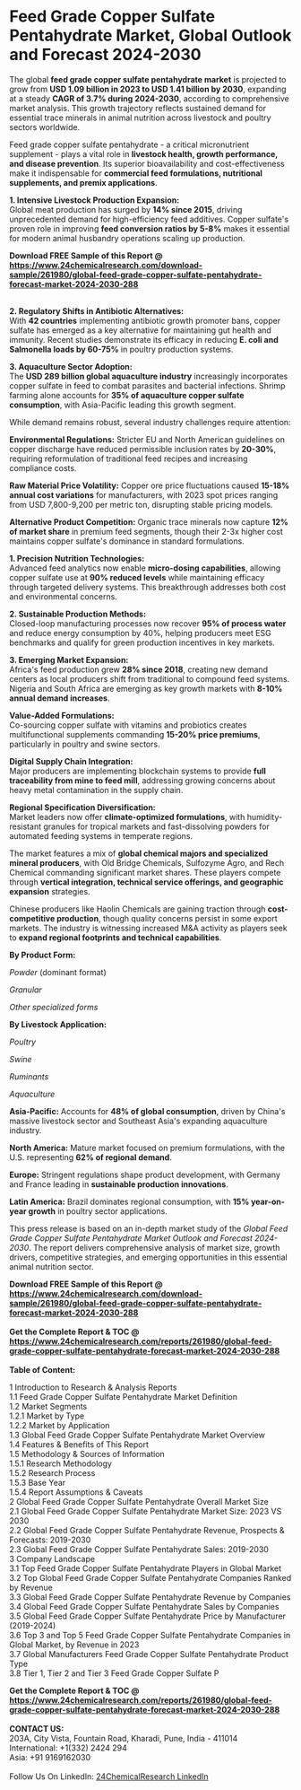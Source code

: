 <h1>Feed Grade Copper Sulfate Pentahydrate Market, Global Outlook and Forecast 2024-2030</h1><p>The global <strong>feed grade copper sulfate pentahydrate market</strong> is projected to grow from <strong>USD 1.09 billion in 2023 to USD 1.41 billion by 2030</strong>, expanding at a steady <strong>CAGR of 3.7% during 2024-2030</strong>, according to comprehensive market analysis. This growth trajectory reflects sustained demand for essential trace minerals in animal nutrition across livestock and poultry sectors worldwide.</p><p>Feed grade copper sulfate pentahydrate - a critical micronutrient supplement - plays a vital role in <strong>livestock health, growth performance, and disease prevention</strong>. Its superior bioavailability and cost-effectiveness make it indispensable for <strong>commercial feed formulations, nutritional supplements, and premix applications</strong>.</p><p><strong>1. Intensive Livestock Production Expansion:</strong><br>
Global meat production has surged by <strong>14% since 2015</strong>, driving unprecedented demand for high-efficiency feed additives. Copper sulfate's proven role in improving <strong>feed conversion ratios by 5-8%</strong> makes it essential for modern animal husbandry operations scaling up production.</p><div><b>Download FREE Sample of this Report @ 
            <a href="https://www.24chemicalresearch.com/download-sample/261980/global-feed-grade-copper-sulfate-pentahydrate-forecast-market-2024-2030-288">
            https://www.24chemicalresearch.com/download-sample/261980/global-feed-grade-copper-sulfate-pentahydrate-forecast-market-2024-2030-288</a></b></div><br><p><strong>2. Regulatory Shifts in Antibiotic Alternatives:</strong><br>
With <strong>42 countries</strong> implementing antibiotic growth promoter bans, copper sulfate has emerged as a key alternative for maintaining gut health and immunity. Recent studies demonstrate its efficacy in reducing <strong>E. coli and Salmonella loads by 60-75%</strong> in poultry production systems.</p><p><strong>3. Aquaculture Sector Adoption:</strong><br>
The <strong>USD 289 billion global aquaculture industry</strong> increasingly incorporates copper sulfate in feed to combat parasites and bacterial infections. Shrimp farming alone accounts for <strong>35% of aquaculture copper sulfate consumption</strong>, with Asia-Pacific leading this growth segment.</p><p>While demand remains robust, several industry challenges require attention:</p><p><strong>Environmental Regulations:</strong> Stricter EU and North American guidelines on copper discharge have reduced permissible inclusion rates by <strong>20-30%</strong>, requiring reformulation of traditional feed recipes and increasing compliance costs.</p><p><strong>Raw Material Price Volatility:</strong> Copper ore price fluctuations caused <strong>15-18% annual cost variations</strong> for manufacturers, with 2023 spot prices ranging from USD 7,800-9,200 per metric ton, disrupting stable pricing models.</p><p><strong>Alternative Product Competition:</strong> Organic trace minerals now capture <strong>12% of market share</strong> in premium feed segments, though their 2-3x higher cost maintains copper sulfate's dominance in standard formulations.</p><p><strong>1. Precision Nutrition Technologies:</strong><br>
Advanced feed analytics now enable <strong>micro-dosing capabilities</strong>, allowing copper sulfate use at <strong>90% reduced levels</strong> while maintaining efficacy through targeted delivery systems. This breakthrough addresses both cost and environmental concerns.</p><p><strong>2. Sustainable Production Methods:</strong><br>
Closed-loop manufacturing processes now recover <strong>95% of process water</strong> and reduce energy consumption by 40%, helping producers meet ESG benchmarks and qualify for green production incentives in key markets.</p><p><strong>3. Emerging Market Expansion:</strong><br>
Africa's feed production grew <strong>28% since 2018</strong>, creating new demand centers as local producers shift from traditional to compound feed systems. Nigeria and South Africa are emerging as key growth markets with <strong>8-10% annual demand increases</strong>.</p><p><strong>Value-Added Formulations:</strong><br>
	Co-sourcing copper sulfate with vitamins and probiotics creates multifunctional supplements commanding <strong>15-20% price premiums</strong>, particularly in poultry and swine sectors.</p><p><strong>Digital Supply Chain Integration:</strong><br>
	Major producers are implementing blockchain systems to provide <strong>full traceability from mine to feed mill</strong>, addressing growing concerns about heavy metal contamination in the supply chain.</p><p><strong>Regional Specification Diversification:</strong><br>
	Market leaders now offer <strong>climate-optimized formulations</strong>, with humidity-resistant granules for tropical markets and fast-dissolving powders for automated feeding systems in temperate regions.</p><p>The market features a mix of <strong>global chemical majors and specialized mineral producers</strong>, with Old Bridge Chemicals, Sulfozyme Agro, and Rech Chemical commanding significant market shares. These players compete through <strong>vertical integration, technical service offerings, and geographic expansion</strong> strategies.</p><p>Chinese producers like Haolin Chemicals are gaining traction through <strong>cost-competitive production</strong>, though quality concerns persist in some export markets. The industry is witnessing increased M&amp;A activity as players seek to <strong>expand regional footprints and technical capabilities</strong>.</p><p><strong>By Product Form:</strong></p><p><em>Powder</em> (dominant format)</p><p><em>Granular</em></p><p><em>Other specialized forms</em></p><p><strong>By Livestock Application:</strong></p><p><em>Poultry</em></p><p><em>Swine</em></p><p><em>Ruminants</em></p><p><em>Aquaculture</em></p><p><strong>Asia-Pacific:</strong> Accounts for <strong>48% of global consumption</strong>, driven by China's massive livestock sector and Southeast Asia's expanding aquaculture industry.</p><p><strong>North America:</strong> Mature market focused on premium formulations, with the U.S. representing <strong>62% of regional demand</strong>.</p><p><strong>Europe:</strong> Stringent regulations shape product development, with Germany and France leading in <strong>sustainable production innovations</strong>.</p><p><strong>Latin America:</strong> Brazil dominates regional consumption, with <strong>15% year-on-year growth</strong> in poultry sector applications.</p><p>This press release is based on an in-depth market study of the <em>Global Feed Grade Copper Sulfate Pentahydrate Market Outlook and Forecast 2024-2030</em>. The report delivers comprehensive analysis of market size, growth drivers, competitive strategies, and emerging opportunities in this essential animal nutrition sector.</p><div><b>Download FREE Sample of this Report @ 
            <a href="https://www.24chemicalresearch.com/download-sample/261980/global-feed-grade-copper-sulfate-pentahydrate-forecast-market-2024-2030-288">
            https://www.24chemicalresearch.com/download-sample/261980/global-feed-grade-copper-sulfate-pentahydrate-forecast-market-2024-2030-288</a></b></div><br><div><b>Get the Complete Report & TOC @ 
            <a href="https://www.24chemicalresearch.com/reports/261980/global-feed-grade-copper-sulfate-pentahydrate-forecast-market-2024-2030-288">
            https://www.24chemicalresearch.com/reports/261980/global-feed-grade-copper-sulfate-pentahydrate-forecast-market-2024-2030-288</a></b></div><br>
            <b>Table of Content:</b><p>1 Introduction to Research & Analysis Reports<br />
    1.1 Feed Grade Copper Sulfate Pentahydrate Market Definition<br />
    1.2 Market Segments<br />
        1.2.1 Market by Type<br />
        1.2.2 Market by Application<br />
    1.3 Global Feed Grade Copper Sulfate Pentahydrate Market Overview<br />
    1.4 Features & Benefits of This Report<br />
    1.5 Methodology & Sources of Information<br />
        1.5.1 Research Methodology<br />
        1.5.2 Research Process<br />
        1.5.3 Base Year<br />
        1.5.4 Report Assumptions & Caveats<br />
2 Global Feed Grade Copper Sulfate Pentahydrate Overall Market Size<br />
    2.1 Global Feed Grade Copper Sulfate Pentahydrate Market Size: 2023 VS 2030<br />
    2.2 Global Feed Grade Copper Sulfate Pentahydrate Revenue, Prospects & Forecasts: 2019-2030<br />
    2.3 Global Feed Grade Copper Sulfate Pentahydrate Sales: 2019-2030<br />
3 Company Landscape<br />
    3.1 Top Feed Grade Copper Sulfate Pentahydrate Players in Global Market<br />
    3.2 Top Global Feed Grade Copper Sulfate Pentahydrate Companies Ranked by Revenue<br />
    3.3 Global Feed Grade Copper Sulfate Pentahydrate Revenue by Companies<br />
    3.4 Global Feed Grade Copper Sulfate Pentahydrate Sales by Companies<br />
    3.5 Global Feed Grade Copper Sulfate Pentahydrate Price by Manufacturer (2019-2024)<br />
    3.6 Top 3 and Top 5 Feed Grade Copper Sulfate Pentahydrate Companies in Global Market, by Revenue in 2023<br />
    3.7 Global Manufacturers Feed Grade Copper Sulfate Pentahydrate Product Type<br />
    3.8 Tier 1, Tier 2 and Tier 3 Feed Grade Copper Sulfate P</p><div><b>Get the Complete Report & TOC @ 
            <a href="https://www.24chemicalresearch.com/reports/261980/global-feed-grade-copper-sulfate-pentahydrate-forecast-market-2024-2030-288">
            https://www.24chemicalresearch.com/reports/261980/global-feed-grade-copper-sulfate-pentahydrate-forecast-market-2024-2030-288</a></b></div><br><b>CONTACT US:</b><br>
            203A, City Vista, Fountain Road, Kharadi, Pune, India - 411014<br>
            International: +1(332) 2424 294<br>
            Asia: +91 9169162030 <br><br>
            Follow Us On LinkedIn: <a href="https://www.linkedin.com/company/24chemicalresearch/">24ChemicalResearch LinkedIn</a>